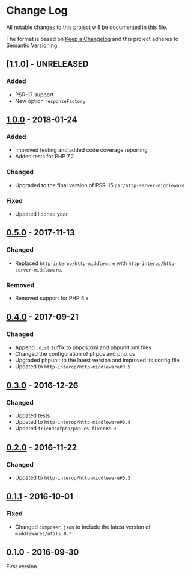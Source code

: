 # Change Log

All notable changes to this project will be documented in this file.

The format is based on [Keep a Changelog](http://keepachangelog.com/) 
and this project adheres to [Semantic Versioning](http://semver.org/).

## [1.1.0] - UNRELEASED

### Added

- PSR-17 support
- New option `responseFactory`

## [1.0.0] - 2018-01-24

### Added

- Improved testing and added code coverage reporting
- Added tests for PHP 7.2

### Changed

- Upgraded to the final version of PSR-15 `psr/http-server-middleware`

### Fixed

- Updated license year

## [0.5.0] - 2017-11-13

### Changed

- Replaced `http-interop/http-middleware` with  `http-interop/http-server-middleware`.

### Removed

- Removed support for PHP 5.x.

## [0.4.0] - 2017-09-21

### Changed

- Append `.dist` suffix to phpcs.xml and phpunit.xml files
- Changed the configuration of phpcs and php_cs
- Upgraded phpunit to the latest version and improved its config file
- Updated to `http-interop/http-middleware#0.5`

## [0.3.0] - 2016-12-26

### Changed

- Updated tests
- Updated to `http-interop/http-middleware#0.4`
- Updated `friendsofphp/php-cs-fixer#2.0`

## [0.2.0] - 2016-11-22

### Changed

- Updated to `http-interop/http-middleware#0.3`

## [0.1.1] - 2016-10-01

### Fixed

- Changed `composer.json` to include the latest version of `middlewares/utils 0.*`

## 0.1.0 - 2016-09-30

First version

[1.0.0]: https://github.com/middlewares/trailing-slash/compare/v0.5.0...v1.0.0
[0.5.0]: https://github.com/middlewares/trailing-slash/compare/v0.4.0...v0.5.0
[0.4.0]: https://github.com/middlewares/trailing-slash/compare/v0.3.0...v0.4.0
[0.3.0]: https://github.com/middlewares/trailing-slash/compare/v0.2.0...v0.3.0
[0.2.0]: https://github.com/middlewares/trailing-slash/compare/v0.1.1...v0.2.0
[0.1.1]: https://github.com/middlewares/trailing-slash/compare/v0.1.0...v0.1.1
